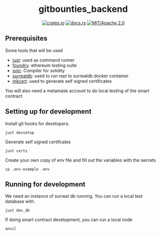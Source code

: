 <div align="center">

# gitbounties_backend

[![crates.io](https://img.shields.io/crates/v/gitbounties_backend.svg)](https://crates.io/crates/gitbounties_backend)
[![docs.rs](https://docs.rs/gitbounties_backend/badge.svg)](https://docs.rs/gitbounties_backend)
[![MIT/Apache 2.0](https://img.shields.io/badge/license-MIT%2FApache-blue.svg)](#)

</div>

## Prerequisites

Some tools that will be used
- [just](https://github.com/casey/just): used as command runner
- [foundry](https://github.com/foundry-rs/foundry): ethereum testing suite
- [solc](#): Compiler for solidity
- [surrealdb](): used to run repl to surrealdb docker container
- [mkcert](): used to generate self signed certificates

You will also need a metamask account to do local testing of the smart contract

## Setting up for development

Install git hooks for developers:
```
just devsetup
```

Generate self signed certifcates
```
just certs
```

Create your own copy of env file and fill out the variables with the secrets
```
cp .env-example .env
```

## Running for development

We need an instance of surreal db running. You can run a local test database with.
```
just dev_db
```

If doing smart contract development, you can run a local node
```
anvil
```
